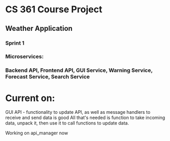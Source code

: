 # CS 361 Course Project
## Weather Application

### Sprint 1
### Microservices:
### Backend API, Frontend API, GUI Service, Warning Service, Forecast Service, Search Service

# Current on:
GUI API - functionality to update API, as well as message handlers to receive and send data is good
All that's needed is function to take incoming data, unpack it, then use it to call functions to update data.

Working on api_manager now
